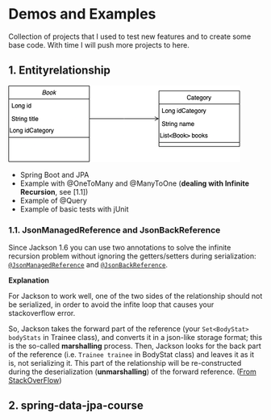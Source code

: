 # Demos and Examples

Collection of projects that I used to test new features and to create some base code. With time I will push more projects to here.


## 1. Entityrelationship
![entities](https://github.com/paulohartmann/springDemos/blob/main/entityrelationship/entitierelationship.png)
- Spring Boot and JPA
- Example with @OneToMany and @ManyToOne (**dealing with Infinite Recursion**, see [1.1])
- Example of @Query
- Example of basic tests with jUnit

### 1.1. JsonManagedReference and JsonBackReference
Since Jackson 1.6 you can use two annotations to solve the infinite recursion problem without ignoring the getters/setters during serialization:  [`@JsonManagedReference`](https://fasterxml.github.io/jackson-annotations/javadoc/2.6/com/fasterxml/jackson/annotation/JsonManagedReference.html)  and  [`@JsonBackReference`](https://fasterxml.github.io/jackson-annotations/javadoc/2.6/com/fasterxml/jackson/annotation/JsonBackReference.html).

**Explanation**

For Jackson to work well, one of the two sides of the relationship should not be serialized, in order to avoid the infite loop that causes your stackoverflow error.

So, Jackson takes the forward part of the reference (your  `Set<BodyStat> bodyStats`  in Trainee class), and converts it in a json-like storage format; this is the so-called  **marshalling**  process. Then, Jackson looks for the back part of the reference (i.e.  `Trainee trainee`  in BodyStat class) and leaves it as it is, not serializing it. This part of the relationship will be re-constructed during the deserialization (**unmarshalling**) of the forward reference. ([From StackOverFlow](https://stackoverflow.com/questions/3325387/infinite-recursion-with-jackson-json-and-hibernate-jpa-issue))

## 2. spring-data-jpa-course

